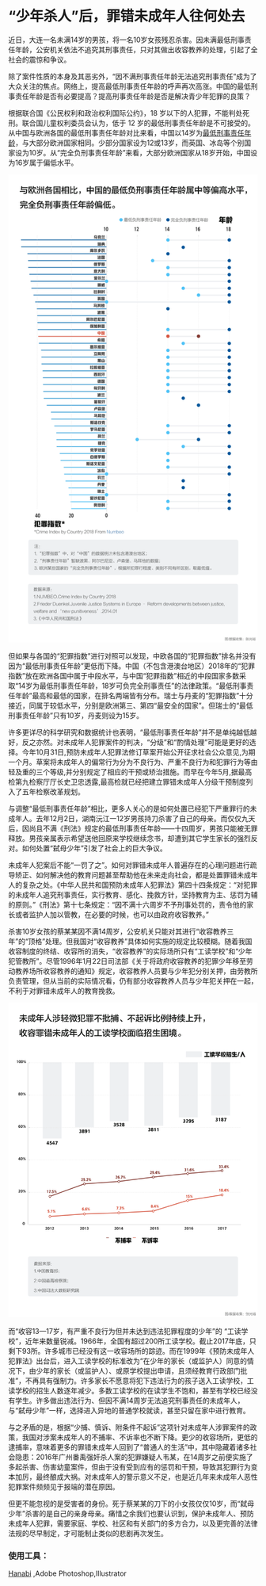 # “少年杀人”后，罪错未成年人往何处去 #

近日，大连一名未满14岁的男孩，将一名10岁女孩残忍杀害。因未满最低刑事责任年龄，公安机关依法不追究其刑事责任，只对其做出收容教养的处理，引起了全社会的震惊和争议。

除了案件性质的本身及其恶劣外，“因不满刑事责任年龄无法追究刑事责任”成为了大众关注的焦点。网络上，提高最低刑事责任年龄的呼声再次高涨。中国的最低刑事责任年龄是否有必要提高？提高刑事责任年龄是否是解决青少年犯罪的良策？

根据联合国《公民权利和政治权利国际公约》，18 岁以下的人犯罪，不能判处死刑。联合国儿童权利委员会认为，低于 12 岁的最低刑事责任年龄是不可接受的。从中国与欧洲各国的最低刑事责任年龄对比来看，中国以14岁为[最低刑事责任年龄](https://www.researchgate.net/publication/291040931_Juvenile_Justice_Systems_in_Europe_-_Reform_developments_between_justice_welfare_and_'new_punitiveness'1)，与大部分欧洲国家相同。少部分国家设为12或13岁，而英国、冰岛等个别国家设为10岁。从“完全负刑事责任年龄”来看，大部分欧洲国家从18岁开始，中国设为16岁属于偏低水平。

![image1](https://github.com/G-York/Newbee2/blob/master/%E8%B4%9F%E5%88%91%E4%BA%8B%E8%B4%A3%E4%BB%BB%E5%B9%B4%E9%BE%84.png)

但如果与各国的“犯罪指数”进行对照可以发现，中欧各国的“犯罪指数”排名并没有因为“最低刑事责任年龄”更低而下降。中国（不包含港澳台地区）2018年的“犯罪指数”放在欧洲各国中属于中段水平，与中国“犯罪指数”相近的中段国家多数采取“14岁为最低刑事责任年龄，18岁可负完全刑事责任”的法律政策。“最低刑事责任年龄”最高和最低的国家，在排名两端皆有分布。瑞士与丹麦的“犯罪指数”十分接近，同属于较低水平，分别是欧洲第三、第四“最安全的国家”。但瑞士的“最低刑事责任年龄”只有10岁，丹麦则设为15岁。

许多更详尽的科学研究和数据统计也表明，“最低刑事责任年龄”并不是单纯越低越好，反之亦然。对未成年人犯罪案件的判决，“分级”和“酌情处理”可能是更好的选择。今年10月31日,预防未成年人犯罪法修订草案开始公开征求社会公众意见,为期一个月。草案将未成年人的偏常行为分为不良行为、严重不良行为和犯罪行为等由轻及重的三个等级,并分别规定了相应的干预或矫治措施。而早在今年5月,据最高检第九检察厅厅长史卫忠透露,最高检就已经把建立罪错未成年人分级干预制度列入了五年检察改革规划。

与调整“最低刑事责任年龄”相比，更多人关心的是如何处置已经犯下严重罪行的未成年人。去年12月2日，湖南沅江一12岁男孩持刀杀害了自己的母亲。而仅仅九天后，因尚且不满《刑法》规定的最低刑事责任年龄——十四周岁，男孩只能被无罪释放。男孩亲属表示希望送他回原来学校继续念书，却遭到其它学生家长的强烈反对。如何处置“弑母少年”引发了社会上的巨大争议。

未成年人犯案后不能“一罚了之”。如何对罪错未成年人普遍存在的心理问题进行疏导矫正、如何解决他的教育问题甚至帮助他在未来走向社会，都是处置罪错未成年人的复杂之处。《中华人民共和国预防未成年人犯罪法》第四十四条规定：“对犯罪的未成年人追究刑事责任，实行教育、感化、挽救方针，坚持教育为主、惩罚为辅的原则。”《刑法》第十七条规定：“因不满十六周岁不予刑事处罚的，责令他的家长或者监护人加以管教，在必要的时候，也可以由政府收容教养。”

杀害10岁女孩的蔡某某因不满14周岁，公安机关只能对其进行“收容教养三年”的“顶格”处理。但我国对“收容教养”具体如何实施的规定比较模糊。随着我国收容制度的终结、收容所的消失，“收容教养”的实际场所只有“工读学校”和“少年犯管教所”。尽管1996年1月22日司法部《关于将政府收容教养的犯罪少年移至劳动教养场所收容教养的通知》规定，收容教养人员要与少年犯分别关押，由劳教所负责管理，但从当前的实际情况看，仍有部分收容教养人员与少年犯关押在一起，不利于对罪错未成年人的教育挽救。

![image2](https://github.com/G-York/Newbee2/blob/master/%E5%B7%A5%E8%AF%BB%E5%AD%A6%E6%A0%A1.png)

而“收容13—17岁，有严重不良行为但并未达到违法犯罪程度的少年”的 “工读学校”，近年来数量锐减。1966年，全国有超过200所工读学校。截止2017年底，只剩下93所。许多城市已经没有这一收容场所的踪迹。而在1999年《预防未成年人犯罪法》出台后，进入工读学校的标准改为“在少年的家长（或监护人）同意的情况下，由少年的家长（或监护人）、或原学校提出申请，且须经教育行政部门批准”，不再具有强制力。许多家长不愿意将犯下违法行为的孩子送入工读学校，工读学校的招生人数逐年减少。多数工读学校的在读学生不饱和，甚至有学校已经没有学生。许多做出违法行为、但因不满14周岁无法追究刑事责任的未成年人，与“弑母少年”一样，选择进入异地的普通学校就读，甚至只留在家中进行教育。

与之矛盾的是，根据“少捕、慎诉、附条件不起诉”这项针对未成年人涉罪案件的政策，我国对涉案未成年人的不捕率、不诉率也不断下降。更少的收容场所，更低的逮捕率，意味着更多的罪错未成年人回到了“普通人的生活”中，其中隐藏着诸多社会隐患：2016年广州番禹强奸杀人案的犯罪嫌疑人韦某，在14周岁之前便实施了多起杀害、伤害幼童案件，但由于没有受到应有的惩罚和干预，导致其犯罪行为变本加厉，最终酿成大祸。对未成年人的警示意义不足，也是近几年来未成年人恶性犯罪案件频频见于报端的潜在原因。

但更不能忽视的是受害者的身份。死于蔡某某的刀下的小女孩仅仅10岁，而“弑母少年”杀害的是自己的亲身母亲。痛惜之余我们也要认识到，保护未成年人、预防未成年人犯罪，需要家庭、学校、社区和有关部门的多方合力，以及更完善的法律法规的尽早制定，才可能制止类似的悲剧再次发生。



### 使用工具： ###
[Hanabi](http://hanabi.data-viz.cn/visualisation)
,Adobe Photoshop,Illustrator

